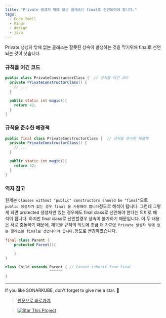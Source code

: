 ```yaml
---
title: "Private 생성자 밖에 없는 클래스는 final로 선언되어야 합니다."
tags:
  - Code Smell
  - Minor
  - design
  - java
---
```


Private 생성자 밖에 없는 클래스는 잘못된 상속이 발생하는 것을 막기위해 final로 선언되는 것이 낫습니다.

### 규칙을 어긴 코드

```java
public class PrivateConstructorClass {  // 규칙을 어긴 코드
  private PrivateConstructorClass() {
    // ...
  }

  public static int magic(){
    return 42;
  }
}
```

### 규칙을 준수한 해결책

```java
public final class PrivateConstructorClass {  // 규칙을 준수한 해결책
  private PrivateConstructorClass() {
    // ...
  }

  public static int magic(){
    return 42;
  }
}
```

### 역자 참고

원제는 `Classes without "public" constructors should be "final"`으로 `public 생성자가 없는 경우 final 을 사용해야 합니다`정도로 해석이 됩니다.
그런데 그렇게 되면 protected 생성자만 있는 경우에도 final class로 선언해야 한다는 의미로 해석이 됩니다.
하지만 final class로 선언할경우 상속이 불가하기 때문입니다.
이 두 내용은 서로 충돌하기 때문에, 제목을 규칙의 의도에 조금 더 가까운 `Private 생성자 밖에 없는 클래스는 final로 선언되어야 합니다.`정도로 변경하였습니다.

```java
final class Parent {
    protected Parent(){

    }
}

class Child extends Parent { // Cannot inherit from final
                    ^^^^^^
}
```

---

If you like SONARKUBE, don't forget to give me a star. :star2:

> [원문으로 바로가기](https://rules.sonarsource.com/java/tag/design/RSPEC-2974)

> [![Star This Project](https://img.shields.io/github/stars/kantabile/sonarkube.svg?label=Stars&style=social)](https://github.com/kantabile/sonarkube)
